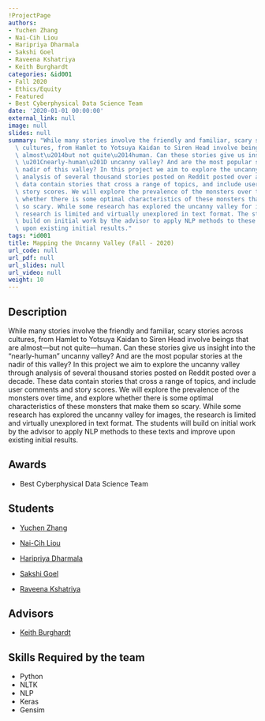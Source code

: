 ```yaml
---
!ProjectPage
authors:
- Yuchen Zhang
- Nai-Cih Liou
- Haripriya Dharmala
- Sakshi Goel
- Raveena Kshatriya
- Keith Burghardt
categories: &id001
- Fall 2020
- Ethics/Equity
- Featured
- Best Cyberphysical Data Science Team
date: '2020-01-01 00:00:00'
external_link: null
image: null
slides: null
summary: "While many stories involve the friendly and familiar, scary stories across\
  \ cultures, from Hamlet to Yotsuya Kaidan to Siren Head involve beings that are\
  \ almost\u2014but not quite\u2014human. Can these stories give us insight into the\
  \ \u201Cnearly-human\u201D uncanny valley? And are the most popular stories at the\
  \ nadir of this valley? In this project we aim to explore the uncanny valley through\
  \ analysis of several thousand stories posted on Reddit posted over a decade. These\
  \ data contain stories that cross a range of topics, and include user comments and\
  \ story scores. We will explore the prevalence of the monsters over time, and explore\
  \ whether there is some optimal characteristics of these monsters that make them\
  \ so scary. While some research has explored the uncanny valley for images, the\
  \ research is limited and virtually unexplored in text format. The students will\
  \ build on initial work by the advisor to apply NLP methods to these texts and improve\
  \ upon existing initial results."
tags: *id001
title: Mapping the Uncanny Valley (Fall - 2020)
url_code: null
url_pdf: null
url_slides: null
url_video: null
weight: 10
---
```

## Description

While many stories involve the friendly and familiar, scary stories across cultures, from Hamlet to Yotsuya Kaidan to Siren Head involve beings that are almost—but not quite—human. Can these stories give us insight into the “nearly-human” uncanny valley? And are the most popular stories at the nadir of this valley? In this project we aim to explore the uncanny valley through analysis of several thousand stories posted on Reddit posted over a decade. These data contain stories that cross a range of topics, and include user comments and story scores. We will explore the prevalence of the monsters over time, and explore whether there is some optimal characteristics of these monsters that make them so scary. While some research has explored the uncanny valley for images, the research is limited and virtually unexplored in text format. The students will build on initial work by the advisor to apply NLP methods to these texts and improve upon existing initial results.



## Awards
* Best Cyberphysical Data Science Team





## Students

* [Yuchen Zhang](../../../author/yuchen-zhang)

* [Nai-Cih Liou](../../../author/naicih-liou)

* [Haripriya Dharmala](../../../author/haripriya-dharmala)

* [Sakshi Goel](../../../author/sakshi-goel)

* [Raveena Kshatriya](../../../author/raveena-kshatriya)

## Advisors

* [Keith Burghardt](../../../author/keith-burghardt)

## Skills Required by the team


* Python
* NLTK
* NLP
* Keras
* Gensim